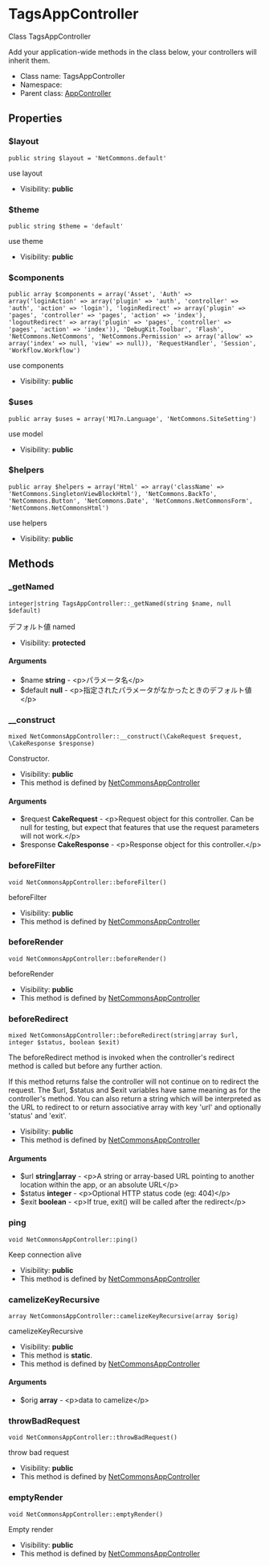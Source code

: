 TagsAppController
===============

Class TagsAppController

Add your application-wide methods in the class below, your controllers
will inherit them.


* Class name: TagsAppController
* Namespace: 
* Parent class: [AppController](AppController.md)





Properties
----------


### $layout

    public string $layout = 'NetCommons.default'

use layout



* Visibility: **public**


### $theme

    public string $theme = 'default'

use theme



* Visibility: **public**


### $components

    public array $components = array('Asset', 'Auth' => array('loginAction' => array('plugin' => 'auth', 'controller' => 'auth', 'action' => 'login'), 'loginRedirect' => array('plugin' => 'pages', 'controller' => 'pages', 'action' => 'index'), 'logoutRedirect' => array('plugin' => 'pages', 'controller' => 'pages', 'action' => 'index')), 'DebugKit.Toolbar', 'Flash', 'NetCommons.NetCommons', 'NetCommons.Permission' => array('allow' => array('index' => null, 'view' => null)), 'RequestHandler', 'Session', 'Workflow.Workflow')

use components



* Visibility: **public**


### $uses

    public array $uses = array('M17n.Language', 'NetCommons.SiteSetting')

use model



* Visibility: **public**


### $helpers

    public array $helpers = array('Html' => array('className' => 'NetCommons.SingletonViewBlockHtml'), 'NetCommons.BackTo', 'NetCommons.Button', 'NetCommons.Date', 'NetCommons.NetCommonsForm', 'NetCommons.NetCommonsHtml')

use helpers



* Visibility: **public**


Methods
-------


### _getNamed

    integer|string TagsAppController::_getNamed(string $name, null $default)

デフォルト値 named



* Visibility: **protected**


#### Arguments
* $name **string** - &lt;p&gt;パラメータ名&lt;/p&gt;
* $default **null** - &lt;p&gt;指定されたパラメータがなかったときのデフォルト値&lt;/p&gt;



### __construct

    mixed NetCommonsAppController::__construct(\CakeRequest $request, \CakeResponse $response)

Constructor.



* Visibility: **public**
* This method is defined by [NetCommonsAppController](NetCommonsAppController.md)


#### Arguments
* $request **CakeRequest** - &lt;p&gt;Request object for this controller. Can be null for testing,
 but expect that features that use the request parameters will not work.&lt;/p&gt;
* $response **CakeResponse** - &lt;p&gt;Response object for this controller.&lt;/p&gt;



### beforeFilter

    void NetCommonsAppController::beforeFilter()

beforeFilter



* Visibility: **public**
* This method is defined by [NetCommonsAppController](NetCommonsAppController.md)




### beforeRender

    void NetCommonsAppController::beforeRender()

beforeRender



* Visibility: **public**
* This method is defined by [NetCommonsAppController](NetCommonsAppController.md)




### beforeRedirect

    mixed NetCommonsAppController::beforeRedirect(string|array $url, integer $status, boolean $exit)

The beforeRedirect method is invoked when the controller's redirect method is called but before any
further action.

If this method returns false the controller will not continue on to redirect the request.
The $url, $status and $exit variables have same meaning as for the controller's method. You can also
return a string which will be interpreted as the URL to redirect to or return associative array with
key 'url' and optionally 'status' and 'exit'.

* Visibility: **public**
* This method is defined by [NetCommonsAppController](NetCommonsAppController.md)


#### Arguments
* $url **string|array** - &lt;p&gt;A string or array-based URL pointing to another location within the app,
or an absolute URL&lt;/p&gt;
* $status **integer** - &lt;p&gt;Optional HTTP status code (eg: 404)&lt;/p&gt;
* $exit **boolean** - &lt;p&gt;If true, exit() will be called after the redirect&lt;/p&gt;



### ping

    void NetCommonsAppController::ping()

Keep connection alive



* Visibility: **public**
* This method is defined by [NetCommonsAppController](NetCommonsAppController.md)




### camelizeKeyRecursive

    array NetCommonsAppController::camelizeKeyRecursive(array $orig)

camelizeKeyRecursive



* Visibility: **public**
* This method is **static**.
* This method is defined by [NetCommonsAppController](NetCommonsAppController.md)


#### Arguments
* $orig **array** - &lt;p&gt;data to camelize&lt;/p&gt;



### throwBadRequest

    void NetCommonsAppController::throwBadRequest()

throw bad request



* Visibility: **public**
* This method is defined by [NetCommonsAppController](NetCommonsAppController.md)




### emptyRender

    void NetCommonsAppController::emptyRender()

Empty render



* Visibility: **public**
* This method is defined by [NetCommonsAppController](NetCommonsAppController.md)



